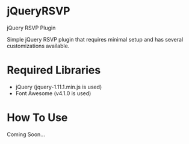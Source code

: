 jQueryRSVP
=============

jQuery RSVP Plugin

Simple jQuery RSVP plugin that requires minimal setup and has several customizations available.

Required Libraries
==================
- jQuery (jquery-1.11.1.min.js is used)
- Font Awesome (v4.1.0 is used)

How To Use
==========
Coming Soon...